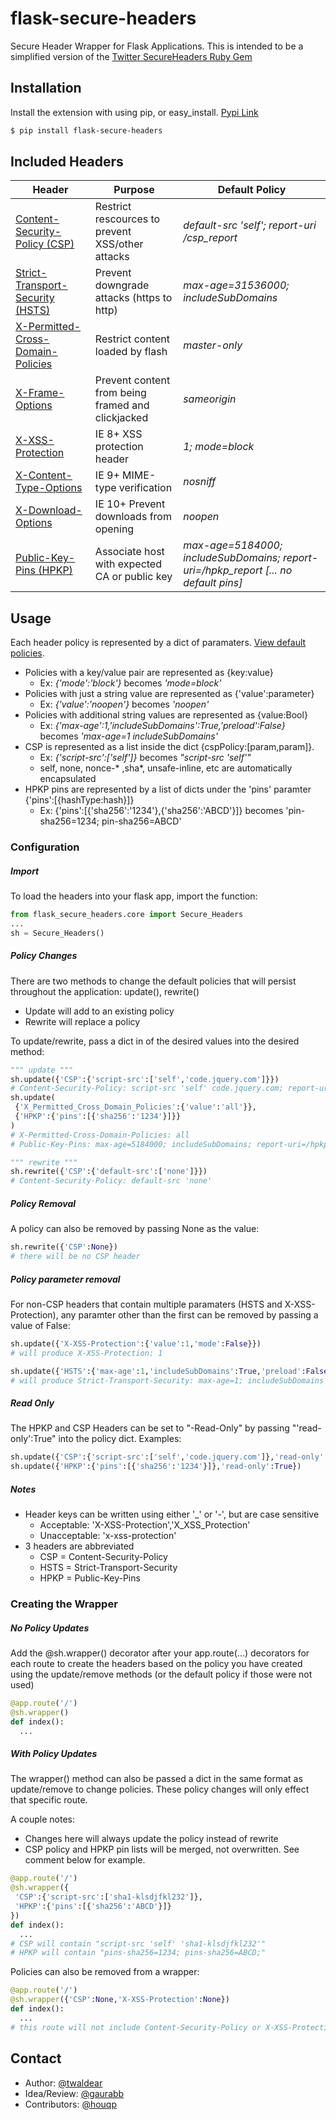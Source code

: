 # flask-secure-headers
Secure Header Wrapper for Flask Applications. This is intended to be a simplified version of the [Twitter SecureHeaders Ruby Gem](https://github.com/twitter/secureheaders)

## Installation
Install the extension with using pip, or easy_install. [Pypi Link](https://pypi.python.org/pypi/flask-secure-headers)
```bash
$ pip install flask-secure-headers
```

## Included Headers
Header | Purpose | Default Policy
--- | --- | ---
[Content-Security-Policy (CSP)](http://www.w3.org/TR/CSP2/) | Restrict rescources to prevent XSS/other attacks | *default-src 'self'; report-uri /csp_report*
[Strict-Transport-Security (HSTS)](https://tools.ietf.org/html/rfc6797) | Prevent downgrade attacks (https to http) | *max-age=31536000; includeSubDomains*
[X-Permitted-Cross-Domain-Policies](https://www.adobe.com/devnet/adobe-media-server/articles/cross-domain-xml-for-streaming.html) | Restrict content loaded by flash | *master-only*
[X-Frame-Options](https://tools.ietf.org/html/draft-ietf-websec-x-frame-options-02) | Prevent content from being framed and clickjacked | *sameorigin*
[X-XSS-Protection](http://msdn.microsoft.com/en-us/library/dd565647(v=vs.85).aspx) | IE 8+ XSS protection header | *1; mode=block*
[X-Content-Type-Options](http://msdn.microsoft.com/en-us/library/ie/gg622941(v=vs.85).aspx) | IE 9+ MIME-type verification | *nosniff*
[X-Download-Options](http://msdn.microsoft.com/en-us/library/ie/jj542450(v=vs.85).aspx) | IE 10+ Prevent downloads from opening | *noopen*
[Public-Key-Pins (HPKP)]() | Associate host with expected CA or public key | *max-age=5184000; includeSubDomains; report-uri=/hpkp_report [... no default pins]*


## Usage

Each header policy is represented by a dict of paramaters. [View default policies](/flask_secure_headers/core.py).
* Policies with a key/value pair are represented as {key:value}
  * Ex: *{'mode':'block'}* becomes *'mode=block'*
* Policies with just a string value are represented as {'value':parameter}
  * Ex: *{'value':'noopen'}* becomes *'noopen'*
* Policies with additional string values are represented as {value:Bool}
  * Ex: *{'max-age':1,'includeSubDomains':True,'preload':False}* becomes *'max-age=1 includeSubDomains'*
* CSP is represented as a list inside the dict {cspPolicy:[param,param]}.
  * Ex: *{'script-src':['self']}* becomes *"script-src 'self'"*
  * self, none, nonce-* ,sha*, unsafe-inline, etc are automatically encapsulated
* HPKP pins are represented by a list of dicts under the 'pins' paramter {'pins':[{hashType:hash}]}
  * Ex: {'pins':[{'sha256':'1234'},{'sha256':'ABCD'}]} becomes 'pin-sha256=1234; pin-sha256=ABCD'

### Configuration

##### Import
To load the headers into your flask app, import the function:
```python
from flask_secure_headers.core import Secure_Headers
...
sh = Secure_Headers()
```

##### Policy Changes
There are two methods to change the default policies that will persist throughout the application: update(), rewrite()
* Update will add to an existing policy
* Rewrite will replace a policy

To update/rewrite, pass a dict in of the desired values into the desired method:
```python
""" update """
sh.update({'CSP':{'script-src':['self','code.jquery.com']}})
# Content-Security-Policy: script-src 'self' code.jquery.com; report-uri /csp_report; default-src 'self
sh.update(
 {'X_Permitted_Cross_Domain_Policies':{'value':'all'}},
 {'HPKP':{'pins':[{'sha256':'1234'}]}}
)
# X-Permitted-Cross-Domain-Policies: all
# Public-Key-Pins: max-age=5184000; includeSubDomains; report-uri=/hpkp_report; pin-sha256=1234

""" rewrite """
sh.rewrite({'CSP':{'default-src':['none']}})
# Content-Security-Policy: default-src 'none'
```

##### Policy Removal
A policy can also be removed by passing None as the value:
```python
sh.rewrite({'CSP':None})
# there will be no CSP header
```

##### Policy parameter removal
For non-CSP headers that contain multiple paramaters (HSTS and X-XSS-Protection), any paramter other than the first can be removed by passing a value of False:
```python
sh.update({'X-XSS-Protection':{'value':1,'mode':False}})
# will produce X-XSS-Protection: 1

sh.update({'HSTS':{'max-age':1,'includeSubDomains':True,'preload':False}})
# will produce Strict-Transport-Security: max-age=1; includeSubDomains
```

##### Read Only
The HPKP and CSP Headers can be set to "-Read-Only" by passing "'read-only':True" into the policy dict. Examples:
```python
sh.update({'CSP':{'script-src':['self','code.jquery.com']},'read-only':True})
sh.update({'HPKP':{'pins':[{'sha256':'1234'}]},'read-only':True})
```

##### Notes
* Header keys can be written using either '_' or '-', but are case sensitive
  * Acceptable: 'X-XSS-Protection','X_XSS_Protection'
  * Unacceptable: 'x-xss-protection'
* 3 headers are abbreviated
  * CSP = Content-Security-Policy
  * HSTS = Strict-Transport-Security
  * HPKP = Public-Key-Pins

### Creating the Wrapper

##### No Policy Updates
Add the @sh.wrapper() decorator after your app.route(...) decorators for each route to create the headers based on the policy you have created using the update/remove methods (or the default policy if those were not used)
```python
@app.route('/')
@sh.wrapper()
def index():
  ...
```

##### With Policy Updates

The wrapper() method can also be passed a dict in the same format as update/remove to change policies. These policy changes will only effect that specific route.

A couple notes:
* Changes here will always update the policy instead of rewrite
* CSP policy and HPKP pin lists will be merged, not overwritten. See comment below for example.
```python
@app.route('/')
@sh.wrapper({
 'CSP':{'script-src':['sha1-klsdjfkl232']},
 'HPKP':{'pins':[{'sha256':'ABCD'}]}
})
def index():
  ...
# CSP will contain "script-src 'self' 'sha1-klsdjfkl232'"
# HPKP will contain "pins-sha256=1234; pins-sha256=ABCD;"
```

Policies can also be removed from a wrapper:
```python
@app.route('/')
@sh.wrapper({'CSP':None,'X-XSS-Protection':None})
def index():
  ...
# this route will not include Content-Security-Policy or X-XSS-Protection Headers
```

## Contact
* Author: [@twaldear](https://github.com/twaldear)
* Idea/Review: [@gaurabb](https://github.com/gaurabb)
* Contributors: [@houqp](https://github.com/houqp)
